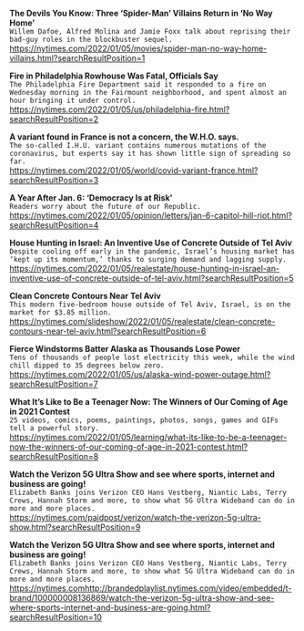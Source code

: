 **The Devils You Know: Three ‘Spider-Man’ Villains Return in ‘No Way Home’**\
`Willem Dafoe, Alfred Molina and Jamie Foxx talk about reprising their bad-guy roles in the blockbuster sequel.`\
https://nytimes.com/2022/01/05/movies/spider-man-no-way-home-villains.html?searchResultPosition=1

**Fire in Philadelphia Rowhouse Was Fatal, Officials Say**\
`The Philadelphia Fire Department said it responded to a fire on Wednesday morning in the Fairmount neighborhood, and spent almost an hour bringing it under control.`\
https://nytimes.com/2022/01/05/us/philadelphia-fire.html?searchResultPosition=2

**A variant found in France is not a concern, the W.H.O. says.**\
`The so-called I.H.U. variant contains numerous mutations of the coronavirus, but experts say it has shown little sign of spreading so far.`\
https://nytimes.com/2022/01/05/world/covid-variant-france.html?searchResultPosition=3

**A Year After Jan. 6: ‘Democracy Is at Risk’**\
`Readers worry about the future of our Republic.`\
https://nytimes.com/2022/01/05/opinion/letters/jan-6-capitol-hill-riot.html?searchResultPosition=4

**House Hunting in Israel: An Inventive Use of Concrete Outside of Tel Aviv**\
`Despite cooling off early in the pandemic, Israel’s housing market has ‘kept up its momentum,’ thanks to surging demand and lagging supply.`\
https://nytimes.com/2022/01/05/realestate/house-hunting-in-israel-an-inventive-use-of-concrete-outside-of-tel-aviv.html?searchResultPosition=5

**Clean Concrete Contours Near Tel Aviv**\
`This modern five-bedroom house outside of Tel Aviv, Israel, is on the market for $3.85 million.`\
https://nytimes.com/slideshow/2022/01/05/realestate/clean-concrete-contours-near-tel-aviv.html?searchResultPosition=6

**Fierce Windstorms Batter Alaska as Thousands Lose Power**\
`Tens of thousands of people lost electricity this week, while the wind chill dipped to 35 degrees below zero.`\
https://nytimes.com/2022/01/05/us/alaska-wind-power-outage.html?searchResultPosition=7

**What It’s Like to Be a Teenager Now: The Winners of Our Coming of Age in 2021 Contest**\
`25 videos, comics, poems, paintings, photos, songs, games and GIFs tell a powerful story.`\
https://nytimes.com/2022/01/05/learning/what-its-like-to-be-a-teenager-now-the-winners-of-our-coming-of-age-in-2021-contest.html?searchResultPosition=8

**Watch the Verizon 5G Ultra Show and see where sports, internet and business are going!**\
`Elizabeth Banks joins Verizon CEO Hans Vestberg, Niantic Labs, Terry Crews, Hannah Storm and more, to show what 5G Ultra Wideband can do in more and more places.`\
https://nytimes.com/paidpost/verizon/watch-the-verizon-5g-ultra-show.html?searchResultPosition=9

**Watch the Verizon 5G Ultra Show and see where sports, internet and business are going!**\
`Elizabeth Banks joins Verizon CEO Hans Vestberg, Niantic Labs, Terry Crews, Hannah Storm and more, to show what 5G Ultra Wideband can do in more and more places.`\
https://nytimes.comhttp://brandedplaylist.nytimes.com/video/embedded/t-brand/100000008136869/watch-the-verizon-5g-ultra-show-and-see-where-sports-internet-and-business-are-going.html?searchResultPosition=10

